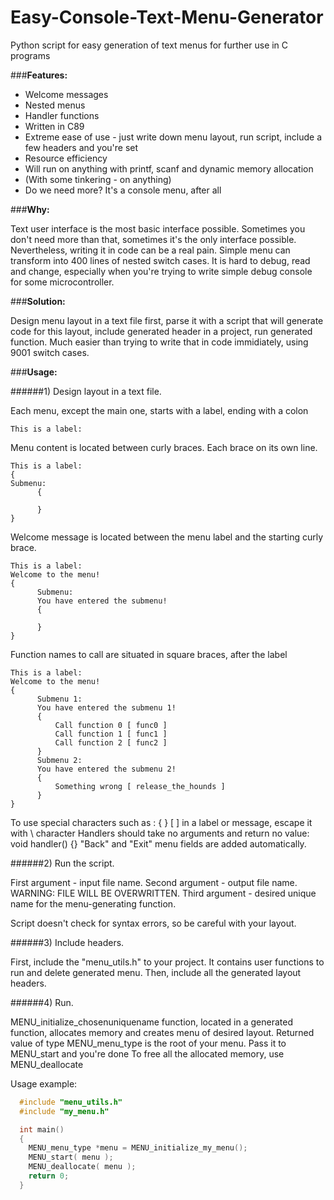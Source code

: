 Easy-Console-Text-Menu-Generator
================================

Python script for easy generation of text menus for further use in C programs

###__Features:__

- Welcome messages
- Nested menus
- Handler functions
- Written in C89
- Extreme ease of use - just write down menu layout, run script, include a few headers and you're set
- Resource efficiency
- Will run on anything with printf, scanf and dynamic memory allocation
- (With some tinkering - on anything)
- Do we need more? It's a console menu, after all

###__Why:__

  Text user interface is the most basic interface possible. 
  Sometimes you don't need more than that, sometimes it's the only interface possible.
  Nevertheless, writing it in code can be a real pain. 
  Simple menu can transform into 400 lines of nested switch cases. 
  It is hard to debug, read and change, especially when you're trying to write simple debug console for some microcontroller.

###__Solution:__

  Design menu layout in a text file first, parse it with a script that will generate code for this layout, include generated header in a project, run generated function.
  Much easier than trying to write that in code immidiately, using 9001 switch cases.
  
###__Usage:__

######1) Design layout in a text file.

  Each menu, except the main one, starts with a label, ending with a colon
```
This is a label:
```
  Menu content is located between curly braces. Each brace on its own line.
```
This is a label:
{
Submenu:
      {
      
      }
}
``` 
  Welcome message is located between the menu label and the starting curly brace.
```
This is a label:
Welcome to the menu!
{
      Submenu:
      You have entered the submenu!
      {
      
      }
}
```
  Function names to call are situated in square braces, after the label
```
This is a label:
Welcome to the menu!
{
      Submenu 1:
      You have entered the submenu 1!
      {
          Call function 0 [ func0 ]
          Call function 1 [ func1 ]
          Call function 2 [ func2 ]
      }
      Submenu 2:
      You have entered the submenu 2!
      {
          Something wrong [ release_the_hounds ]
      }
}
```
  To use special characters such as : { } [ ] in a label or message, escape it with \ character
  Handlers should take no arguments and return no value: void handler() {}
  "Back" and "Exit" menu fields are added automatically.

######2) Run the script.

  First argument - input file name.
  Second argument - output file name. WARNING: FILE WILL BE OVERWRITTEN.
  Third argument - desired unique name for the menu-generating function.
  
  Script doesn't check for syntax errors, so be careful with your layout. 
  
######3) Include headers.

  First, include the "menu_utils.h" to your project. It contains user functions to run and delete generated menu.
  Then, include all the generated layout headers.
  
######4) Run.
  
  MENU_initialize_chosenuniquename function, located in a generated function, allocates memory and creates menu of desired layout. Returned value of type MENU_menu_type is the root of your menu.
  Pass it to MENU_start and you're done
  To free all the allocated memory, use MENU_deallocate
  
  Usage example:
```C
  #include "menu_utils.h"
  #include "my_menu.h"

  int main()
  {
  	MENU_menu_type *menu = MENU_initialize_my_menu();
  	MENU_start( menu );
  	MENU_deallocate( menu );
  	return 0;
  }
```
